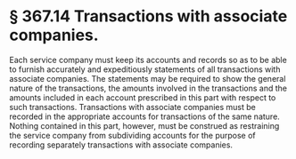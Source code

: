 # § 367.14   Transactions with associate companies.

Each service company must keep its accounts and records so as to be able to furnish accurately and expeditiously statements of all transactions with associate companies. The statements may be required to show the general nature of the transactions, the amounts involved in the transactions and the amounts included in each account prescribed in this part with respect to such transactions. Transactions with associate companies must be recorded in the appropriate accounts for transactions of the same nature. Nothing contained in this part, however, must be construed as restraining the service company from subdividing accounts for the purpose of recording separately transactions with associate companies.




